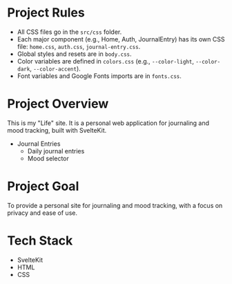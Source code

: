 # Project Rules

- All CSS files go in the `src/css` folder.
- Each major component (e.g., Home, Auth, JournalEntry) has its own CSS file: `home.css`, `auth.css`, `journal-entry.css`.
- Global styles and resets are in `body.css`.
- Color variables are defined in `colors.css` (e.g., `--color-light`, `--color-dark`, `--color-accent`).
- Font variables and Google Fonts imports are in `fonts.css`.

# Project Overview

This is my "Life" site. It is a personal web application for journaling and mood tracking, built with SvelteKit.
- Journal Entries
    - Daily journal entries
    - Mood selector

# Project Goal

To provide a personal site for journaling and mood tracking, with a focus on privacy and ease of use.

# Tech Stack

- SvelteKit
- HTML
- CSS
